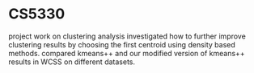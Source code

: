 # CS5330
project work on clustering analysis
investigated how to further improve clustering results by choosing the first centroid using density based methods. 
compared kmeans++ and our modified version of kmeans++ results in WCSS on different datasets.